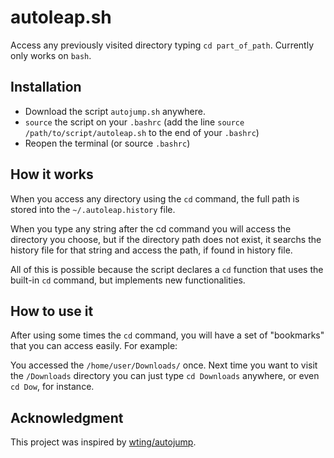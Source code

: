 # autoleap.sh

Access any previously visited directory typing `cd part_of_path`. Currently only works on `bash`. 


## Installation

- Download the script `autojump.sh` anywhere.
- `source` the script on your `.bashrc` (add the line `source /path/to/script/autoleap.sh` to the end of your `.bashrc`)
- Reopen the terminal (or source `.bashrc`)


## How it works

When you access any directory using the `cd` command, the full path is stored into the `~/.autoleap.history` file.

When you type any string after the cd command you will access the directory you choose, but if the directory path does not exist, it searchs the history file for that string and access the path, if found in history file.

All of this is possible because the script declares a `cd` function that uses the built-in `cd` command, but implements new functionalities.


## How to use it

After using some times the `cd` command, you will have a set of "bookmarks" that you can access easily. For example:

You accessed the `/home/user/Downloads/` once. Next time you want to visit the `/Downloads` directory you can just type `cd Downloads` anywhere, or even `cd Dow`, for instance.


## Acknowledgment

This project was inspired by [wting/autojump](https://github.com/wting/autojump).
